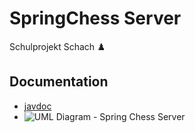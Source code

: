 # SpringChess Server
Schulprojekt Schach ♟️

## Documentation
* [javdoc](https://marcelheim.github.io/springchess-server/docs/javadoc/)
* ![UML Diagram - Spring Chess Server](https://marcelheim.github.io/springchess-server/docs/uml/SpringChess%20Server.png)
